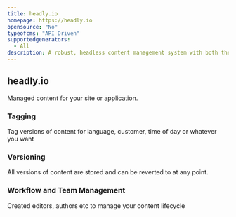 ```yaml
---
title: headly.io
homepage: https://headly.io
opensource: "No"
typeofcms: "API Driven"
supportedgenerators:
  - All
description: A robust, headless content management system with both the editor and developer in mind
---
```

## headly.io
Managed content for your site or application. 

### Tagging
Tag versions of content for language, customer, time of day or whatever you want

### Versioning
All versions of content are stored and can be reverted to at any point.

### Workflow and Team Management
Created editors, authors etc to manage your content lifecycle


